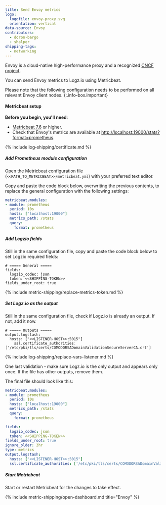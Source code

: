 ```yaml
---
title: Send Envoy metrics
logo:
  logofile: envoy-proxy.svg
  orientation: vertical
data-source: Envoy
contributors:
  - doron-bargo
  - shalper
shipping-tags:
  - networking
---
```


Envoy is a cloud-native high-performance proxy and a recognized [CNCF project](https://cncf-branding.netlify.app/projects/envoy/).

You can send Envoy metrics to Logz.io using Metricbeat.

Please note that the following configuration needs to be performed on all relevant Envoy client nodes. 
{:.info-box.important}

#### Metricbeat setup

**Before you begin, you'll need**:

* [Metricbeat 7.6](https://www.elastic.co/guide/en/beats/metricbeat/current/metricbeat-installation-configuration.html) or higher.
* Check that Envoy's metrics are available at [http://localhost:19000/stats?format=prometheus](http://localhost:19000/stats?format=prometheus)

<div class="tasklist">

{% include log-shipping/certificate.md %}

##### Add Prometheus module configuration

Open the Metricbeat configuration file (`<<PATH_TO_METRICBEAT>>/metricbeat.yml`) with your preferred text editor.

Copy and paste the code block below, overwriting the previous contents, to replace the general configuration with the following settings:

```yml
metricbeat.modules:
- module: prometheus 
  period: 10s
  hosts: ["localhost:19000"]
  metrics_path: /stats
  query:
    format: prometheus
```

##### Add Logzio fields

Still in the same configuration file, copy and paste the code block below to set Logzio required fields:

```shell
# ===== General =====
fields:
  logzio_codec: json
  token: <<SHIPPING-TOKEN>>
fields_under_root: true
```
{% include metric-shipping/replace-metrics-token.md %}

##### Set Logz.io as the output

Still in the same configuration file, check if Logz.io is already an output. If not, add it now.

```shell
# ===== Outputs =====
output.logstash:
  hosts: ["<<LISTENER-HOST>>:5015"]
    ssl.certificate_authorities: ['/etc/pki/tls/certs/COMODORSADomainValidationSecureServerCA.crt']
```
{% include log-shipping/replace-vars-listener.md %}

One last validation - make sure Logz.io is the only output and appears only once.
If the file has other outputs, remove them.


The final file should look like this:

```yml
metricbeat.modules:
- module: prometheus 
  period: 10s
  hosts: ["localhost:19000"]
  metrics_path: /stats
  query:
    format: prometheus

fields:
  logzio_codec: json
  token: <<SHIPPING-TOKEN>>
fields_under_root: true
ignore_older: 3hr
type: metrics
output.logstash:
  hosts: ["<<LISTENER-HOST>>:5015"]
  ssl.certificate_authorities: ['/etc/pki/tls/certs/COMODORSADomainValidationSecureServerCA.crt']
```

##### Start Metricbeat

Start or restart Metricbeat for the changes to take effect.

{% include metric-shipping/open-dashboard.md title="Envoy" %}

</div>

